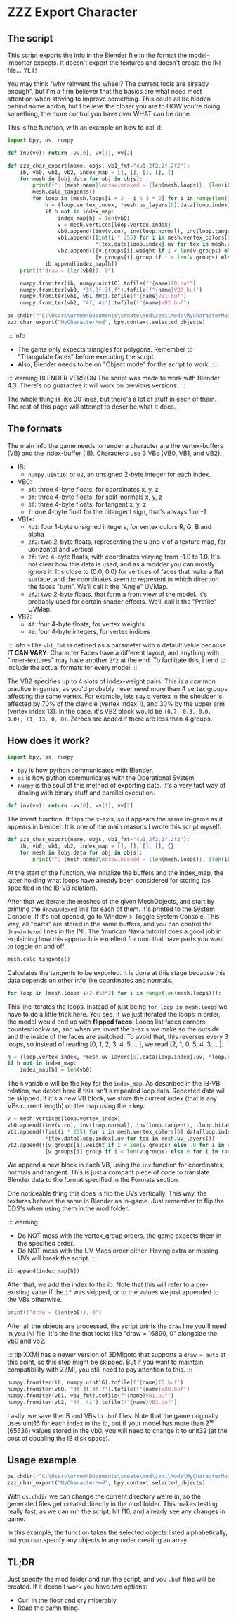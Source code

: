 # ZZZ Export Character

## The script

This script exports the info in the Blender file in the format the model-importer expects. It doesn't export the textures and doesn't create the INI file... YET!

You may think "why reinvent the wheel? The current tools are already enough", but I'm a firm believer that the basics are what need most attention when striving to improve something. This could all be hidden behind some addon, but I believe the closer you are to HOW you're doing something, the more control you have over WHAT can be done.

This is the function, with an example on how to call it:

```py
import bpy, os, numpy

def inv(vv): return -vv[0], vv[1], vv[2]

def zzz_char_export(name, objs, vb1_fmt="4u1,2f2,2f,2f2"):
    ib, vb0, vb1, vb2, index_map = [], [], [], [], {}
    for mesh in [obj.data for obj in objs]:
        print(f"; {mesh.name}\ndrawindexed = {len(mesh.loops)}, {len(ib)}, 0")
        mesh.calc_tangents()
        for loop in [mesh.loops[i + 2 - i % 3 * 2] for i in range(len(mesh.loops))]:
            h = (loop.vertex_index, *mesh.uv_layers[0].data[loop.index].uv, *loop.normal)
            if h not in index_map:
                index_map[h] = len(vb0)
                v = mesh.vertices[loop.vertex_index]
                vb0.append((inv(v.co), inv(loop.normal), inv(loop.tangent), -loop.bitangent_sign))
                vb1.append(([int(i * 255) for i in mesh.vertex_colors[0].data[loop.index].color],
                            *[tex.data[loop.index].uv for tex in mesh.uv_layers]))
                vb2.append(([v.groups[i].weight if i < len(v.groups) else .0 for i in range(4)],
                            [v.groups[i].group if i < len(v.groups) else 0 for i in range(4)]))
            ib.append(index_map[h])
    print(f"draw = {len(vb0)}, 0")

    numpy.fromiter(ib, numpy.uint16).tofile(f"{name}IB.buf")
    numpy.fromiter(vb0, "3f,3f,3f,f").tofile(f"{name}VB0.buf")
    numpy.fromiter(vb1, vb1_fmt).tofile(f"{name}VB1.buf")
    numpy.fromiter(vb2, "4f, 4i").tofile(f"{name}VB2.buf")

os.chdir(r"C:\Users\urmom\Documents\create\mod\zzmi\Mods\MyCharacterMod")
zzz_char_export("MyCharacterMod", bpy.context.selected_objects)
```

::: info
* The game only expects triangles for polygons. Remember to "Triangulate faces" before executing the script.
* Also, Blender needs to be on "Object mode" for the script to work.
:::

::: warning BLENDER VERSION
The script was made to work with Blender 4.3. There's no guarantee it will work on previous versions.
:::

The whole thing is like 30 lines, but there's a lot of stuff in each of them. The rest of this page will attempt to describe what it does.

## The formats

The main info the game needs to render a character are the vertex-buffers (VB) and the index-buffer (IB). Characters use 3 VBs (VB0, VB1, and VB2).

* IB:
  * `numpy.uint16`: or `u2`, an unsigned 2-byte integer for each index.
* VB0:
  * `3f`: three 4-byte floats, for coordinates x, y, z
  * `3f`: three 4-byte floats, for split-normals x, y, z
  * `3f`: three 4-byte floats, for tangent x, y, z
  * `f`: one 4-byte float for the bitangent sign, that's always 1 or -1
* VB1*:
  * `4u1`: four 1-byte unsigned integers, for vertex colors R, G, B and alpha
  * `2f2`: two 2-byte floats, representing the u and v of a texture map, for uorizontal and vertical
  * `2f`: two 4-byte floats, with coordinates varying from -1.0 to 1.0. It's not clear how this data is used, and as a modder you can mostly ignore it. It's close to (0.0, 0.0) for vertices of faces that make a flat surface, and the coordinates seem to represent in which direction the faces "turn". We'll call it the "Angle" UVMap.
  * `2f2`: two 2-byte floats, that form a front view of the model. It's probably used for certain shader effects. We'll call it the "Profile" UVMap.
* VB2:
  * `4f`: four 4-byte floats, for vertex weights
  * `4i`: four 4-byte integers, for vertex indices

::: info
*The `vb1_fmt` is defined as a parameter with a default value because **IT CAN VARY**. Character Faces have a different layout, and anything with "inner-textures" may have another `2f2` at the end. To facilitate this, I tend to include the actual formats for every model.
:::

The VB2 specifies up to 4 slots of index-weight pairs. This is a common practice in games, as you'd probably never need more than 4 vertex groups affecting the same vertex.
For example, lets say a vertex in the shoulder is affected by 70% of the clavicle (vertex index 1), and 30% by the upper arm (vertex index 13). In the case, it's VB2 block would be `(0.7, 0.3, 0.0, 0.0), (1, 13, 0, 0)`. Zeroes are added if there are less than 4 groups.

## How does it work?

```py
import bpy, os, numpy
```
* `bpy` is how python communicates with Blender.
* `os` is how python communicates with the Operational System.
* `numpy` is the soul of this method of exporting data. It's a very fast way of dealing with binary stuff and parallel execution.

```py 
def inv(vv): return -vv[0], vv[1], vv[2]
```
The invert function. It flips the x-axis, so it appears the same in-game as it appears in blender. It is one of the main reasons I wrote this script myself.

```py
def zzz_char_export(name, objs, vb1_fmt="4u1,2f2,2f,2f2"):
    ib, vb0, vb1, vb2, index_map = [], [], [], [], {}
    for mesh in [obj.data for obj in objs]:
        print(f"; {mesh.name}\ndrawindexed = {len(mesh.loops)}, {len(ib)}, 0")
```

At the start of the function, we initialize the buffers and the index_map, the latter holding what loops have already been considered for storing (as specified in the IB-VB relation).

After that we iterate the meshes of the given MeshObjects, and start by printing the `drawindexed` line for each of them. It's printed to the System Console. If it's not opened, go to Window > Toggle System Console.
This way, all "parts" are stored in the same buffers, and you can control the `drawindexed` lines in the INI. The 'murican Navia tutorial does a good job in explaining how this approach is excellent for mod that have parts you want to toggle on and off.

```py
mesh.calc_tangents()
```
Calculates the tangents to be exported. It is done at this stage because this data depends on other info like coordinates and normals.

```py
for loop in [mesh.loops[i+2-i%3*2] for i in range(len(mesh.loops))]:
```
This line iterates the loops. Instead of just being `for loop in mesh.loops` we have to do a little trick here. You see, if we just iterated the loops in order, the model would end up with **flipped faces**. Loops list faces corners counterclockwise, and when we invert the x-axis we make so the outside and the inside of the faces are switched.
To avoid that, this reverses every 3 loops, so instead of reading [0, 1, 2, 3, 4, 5, ...], we read [2, 1, 0, 5, 4, 3, ...].

```py
h = (loop.vertex_index, *mesh.uv_layers[0].data[loop.index].uv, *loop.normal)
if h not in index_map:
    index_map[h] = len(vb0)
```
The `h` variable will be the key for the `index_map`.
As described in the IB-VB relation, we detect here if this isn't a repeated loop data. Repeated data will be skipped.
If it's a new VB block, we store the current index (that is any VBs current length) on the map using the `h` key.

```py
v = mesh.vertices[loop.vertex_index]
vb0.append((inv(v.co), inv(loop.normal), inv(loop.tangent), -loop.bitangent_sign))
vb1.append(([int(i * 255) for i in mesh.vertex_colors[0].data[loop.index].color],
            *[tex.data[loop.index].uv for tex in mesh.uv_layers]))
vb2.append(([v.groups[i].weight if i < len(v.groups) else .0 for i in range(4)],
            [v.groups[i].group if i < len(v.groups) else 0 for i in range(4)]))
```
We append a new block in each VB, using the `inv` function for coordinates, normals and tangent.
This is just a compact piece of code to translate Blender data to the format specified in the Formats section.

One noticeable thing this does is flip the UVs vertically. This way, the textures behave the same in Blender as in-game. Just remember to flip the DDS's when using them in the mod folder.

::: warning
* Do NOT mess with the vertex_group orders, the game expects them in the specified order.
* Do NOT mess with the UV Maps order either. Having extra or missing UVs will break the script.
:::

```py
ib.append(index_map[h])
```
After that, we add the index to the ib. Note that this will refer to a pre-existing value if the `if` was skipped, or to the values we just appended to the VBs otherwise.

```py
print(f"draw = {len(vb0)}, 0")
```
After all the objects are processed, the script prints the `draw` line you'll need in you INI file. It's the line that looks like "draw = 16890, 0" alongside the vb0 and vb2.

::: tip
XXMI has a newer version of 3DMigoto that supports a `draw = auto` at this point, so this step might be skipped. But if you want to maintain compatibility with ZZMI, you still need to pay attention to this.
:::

```py
numpy.fromiter(ib, numpy.uint16).tofile(f"{name}IB.buf")
numpy.fromiter(vb0, "3f,3f,3f,f").tofile(f"{name}VB0.buf")
numpy.fromiter(vb1, vb1_fmt).tofile(f"{name}VB1.buf")
numpy.fromiter(vb2, "4f, 4i").tofile(f"{name}VB2.buf")
```
Lastly, we save the IB and VBs to `.buf` files. Note that the game originally uses uint16 for each index in the ib, but if your model has more than 2¹⁶ (65536) values stored in the vb0, you will need to change it to unit32 (at the cost of doubling the IB disk space).

## Usage example

```py
os.chdir(r"C:\Users\urmom\Documents\create\mod\zzmi\Mods\MyCharacterMod")
zzz_char_export("MyCharacterMod", bpy.context.selected_objects)
```
With `os.chdir` we can change the current directory we're in, so the generated files get created directly in the mod folder. This makes testing really fast, as we can run the script, hit f10, and already see any changes in game.

In this example, the function takes the selected objects listed alphabetically, but you can specify any objects in any order creating an array.

## TL;DR
Just specify the mod folder and run the script, and you `.buf` files will be created.
If it doesn't work you have two options:
* Curl in the floor and cry miserably.
* Read the damn thing. 
